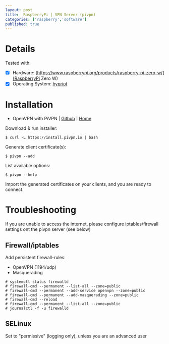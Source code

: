 ```yaml
---
layout: post
title:  RaspberryPi | VPN Server (pivpn)
categories: ['raspberry','software']
published: true
---
```

# Details
Tested with:
- [x] Hardware: [https://www.raspberrypi.org/products/raspberry-pi-zero-w/](RaspberryPi Zero W)
- [x] Operating System: [hypriot](https://blog.hypriot.com/)

# Installation
- OpenVPN with PiVPN | [Github](https://github.com/pivpn/pivpn) | [Home](http://www.pivpn.io/)

Download & run installer:
```
$ curl -L https://install.pivpn.io | bash
```

Generate client certificate(s):
```
$ pivpn --add
```

List available options:
```
$ pivpn --help
```

Import the generated certificates on your clients, and you are ready to
connect.

# Troubleshooting
If you are unable to access the internet, please configure
iptables/firewall settings ont the pivpn server (see below)

## Firewall/iptables
Add persistent firewall-rules:
- OpenVPN (1194/udp)
- Masquerading

```
# systemctl status firewalld
# firewall-cmd --permanent --list-all --zone=public
# firewall-cmd --permanent --add-service openvpn --zone=public
# firewall-cmd --permanent --add-masquerading --zone=public
# firewall-cmd --reload
# firewall-cmd --permanent --list-all --zone=public
# journalctl -f -u firewalld
```

## SELinux
Set to "permissive" (logging only), unless you are an advanced user
